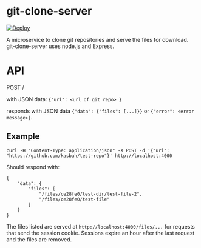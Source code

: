 # git-clone-server

[![Deploy](https://www.herokucdn.com/deploy/button.svg)](https://heroku.com/deploy?template=https://github.com/kasbah/git-clone-server)

A microservice to clone git repositories and serve the files for download.
git-clone-server uses node.js and Express.


# API

POST  /

with JSON data: `{"url": <url of git repo> }`

responds with JSON data `{"data": {"files": [...]}}` or `{"error": <error message>}`.

## Example

```
curl -H "Content-Type: application/json" -X POST -d '{"url": "https://github.com/kasbah/test-repo"}' http://localhost:4000
```
Should respond with:

```
{
    "data": {
        "files": [
            "/files/ce28fe0/test-dir/test-file-2",
            "/files/ce28fe0/test-file"
        ]
    }
}
```

The files listed are served at `http://localhost:4000/files/...` for requests that send the session cookie.
Sessions expire an hour after the last request and the files are removed.


